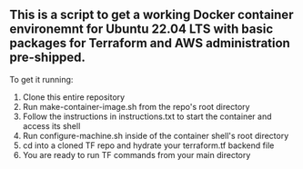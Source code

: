 ## This is a script to get a working Docker container environemnt for Ubuntu 22.04 LTS with basic packages for Terraform and AWS administration pre-shipped. 

To get it running:

1) Clone this entire repository
2) Run make-container-image.sh from the repo's root directory
3) Follow the instructions in instructions.txt to start the container and access its shell
4) Run configure-machine.sh inside of the container shell's root directory
5) cd into a cloned TF repo and hydrate your terraform.tf backend file
6) You are ready to run TF commands from your main directory 
